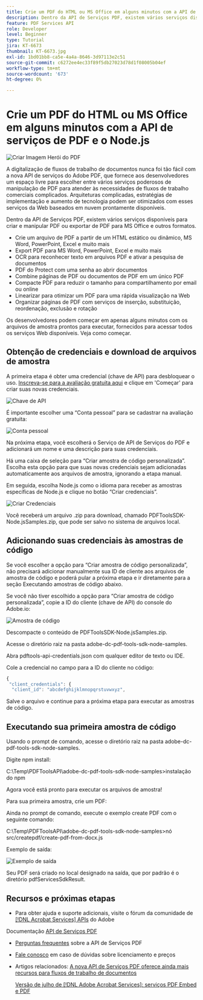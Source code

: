 ```yaml
---
title: Crie um PDF do HTML ou MS Office em alguns minutos com a API de serviços de PDF e o Node.js
description: Dentro da API de Serviços PDF, existem vários serviços disponíveis para criar e manipular PDF ou exportar de PDF para MS Office e outros formatos
feature: PDF Services API
role: Developer
level: Beginner
type: Tutorial
jira: KT-6673
thumbnail: KT-6673.jpg
exl-id: 1bd01bb8-ca5e-4a4a-8646-3d97113e2c51
source-git-commit: c6272ee4ec33f89f5db27023d78d1f08005b04ef
workflow-type: tm+mt
source-wordcount: '673'
ht-degree: 0%

---
```


# Crie um PDF do HTML ou MS Office em alguns minutos com a API de serviços de PDF e o Node.js

![Criar Imagem Herói do PDF](assets/createpdffromhtml_hero.jpg)

A digitalização de fluxos de trabalho de documentos nunca foi tão fácil com a nova API de serviços do Adobe PDF, que fornece aos desenvolvedores um espaço livre para escolher entre vários serviços poderosos de manipulação de PDF para atender às necessidades de fluxos de trabalho comerciais complicados. Arquiteturas complicadas, estratégias de implementação e aumento de tecnologia podem ser otimizados com esses serviços da Web baseados em nuvem prontamente disponíveis.

Dentro da API de Serviços PDF, existem vários serviços disponíveis para criar e manipular PDF ou exportar de PDF para MS Office e outros formatos.

* Crie um arquivo de PDF a partir de um HTML estático ou dinâmico, MS Word, PowerPoint, Excel e muito mais
* Export PDF para MS Word, PowerPoint, Excel e muito mais
* OCR para reconhecer texto em arquivos PDF e ativar a pesquisa de documentos
* PDF do Protect com uma senha ao abrir documentos
* Combine páginas de PDF ou documentos de PDF em um único PDF
* Compacte PDF para reduzir o tamanho para compartilhamento por email ou online
* Linearizar para otimizar um PDF para uma rápida visualização na Web
* Organizar páginas de PDF com serviços de inserção, substituição, reordenação, exclusão e rotação

Os desenvolvedores podem começar em apenas alguns minutos com os arquivos de amostra prontos para executar, fornecidos para acessar todos os serviços Web disponíveis. Veja como começar.

## Obtenção de credenciais e download de arquivos de amostra

A primeira etapa é obter uma credencial (chave de API) para desbloquear o uso. [Inscreva-se para a avaliação gratuita aqui](https://www.adobe.com/go/dcsdks_credentials) e clique em &#39;Começar&#39; para criar suas novas credenciais.

![Chave de API](assets/apikey.png)

É importante escolher uma “Conta pessoal” para se cadastrar na avaliação gratuita:

![Conta pessoal](assets/personalaccount.png)

Na próxima etapa, você escolherá o Serviço de API de Serviços do PDF e adicionará um nome e uma descrição para suas credenciais.

Há uma caixa de seleção para “Criar amostra de código personalizada”. Escolha esta opção para que suas novas credenciais sejam adicionadas automaticamente aos arquivos de amostra, ignorando a etapa manual.

Em seguida, escolha Node.js como o idioma para receber as amostras específicas de Node.js e clique no botão “Criar credenciais”.

![Criar Credenciais](assets/createcredentials.png)

Você receberá um arquivo .zip para download, chamado PDFToolsSDK-Node.jsSamples.zip, que pode ser salvo no sistema de arquivos local.

## Adicionando suas credenciais às amostras de código

Se você escolher a opção para “Criar amostra de código personalizada”, não precisará adicionar manualmente sua ID de cliente aos arquivos de amostra de código e poderá pular a próxima etapa e ir diretamente para a seção Executando amostras de código abaixo.

Se você não tiver escolhido a opção para “Criar amostra de código personalizada”, copie a ID do cliente (chave de API) do console do Adobe.io:

![Amostra de código](assets/codesample.png)

Descompacte o conteúdo de PDFToolsSDK-Node.jsSamples.zip.

Acesse o diretório raiz na pasta adobe-dc-pdf-tools-sdk-node-samples.

Abra pdftools-api-credentials.json com qualquer editor de texto ou IDE.

Cole a credencial no campo para a ID do cliente no código:

```javascript
{
 "client_credentials": {
  "client_id": "abcdefghijklmnopqrstuvwxyz",
```

Salve o arquivo e continue para a próxima etapa para executar as amostras de código.

## Executando sua primeira amostra de código

Usando o prompt de comando, acesse o diretório raiz na pasta adobe-dc-pdf-tools-sdk-node-samples.

Digite npm install:

C:\Temp\PDFToolsAPI\adobe-dc-pdf-tools-sdk-node-samples>instalação do npm

Agora você está pronto para executar os arquivos de amostra!

Para sua primeira amostra, crie um PDF:

Ainda no prompt de comando, execute o exemplo create PDF com o seguinte comando:

C:\Temp\PDFToolsAPI\adobe-dc-pdf-tools-sdk-node-samples>nó src/createpdf/create-pdf-from-docx.js

Exemplo de saída:

![Exemplo de saída](assets/exampleoutput.png)

Seu PDF será criado no local designado na saída, que por padrão é o diretório pdfServicesSdkResult.

## Recursos e próximas etapas

* Para obter ajuda e suporte adicionais, visite o fórum da comunidade de [[!DNL Acrobat Services] APIs](https://community.adobe.com/t5/document-cloud-sdk/bd-p/Document-Cloud-SDK?page=1&sort=latest_replies&filter=all) do Adobe

Documentação [API de Serviços PDF](https://www.adobe.com/go/pdftoolsapi_doc)

* [Perguntas frequentes](https://community.adobe.com/t5/contentarchivals/contentarchivedpage/message-uid/10726197) sobre a API de Serviços PDF

* [Fale conosco](https://www.adobe.com/go/pdftoolsapi_requestform) em caso de dúvidas sobre licenciamento e preços

* Artigos relacionados:
  [A nova API de Serviços PDF oferece ainda mais recursos para fluxos de trabalho de documentos](https://community.adobe.com/t5/acrobat-services-api-discussions/new-pdf-tools-api-brings-more-capabilities-for-document-services/m-p/11294170)

  [Versão de julho de [!DNL Adobe Acrobat Services]: serviços PDF Embed e PDF](https://medium.com/adobetech/july-release-of-adobe-document-services-pdf-embed-and-pdf-tools-17211bf7776d)
